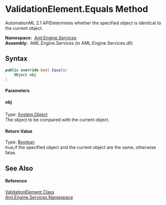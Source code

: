 ValidationElement.Equals Method
===============================
AutomationML 2.1 APIDetermines whether the specified object is identical to the current object.

  **Namespace:**  [Aml.Engine.Services][1]  
  **Assembly:**  AML.Engine.Services (in AML.Engine.Services.dll)

Syntax
------

```csharp
public override bool Equals(
	Object obj
)
```

#### Parameters

##### *obj*
Type: [System.Object][2]  
The object to be compared with the current object.

#### Return Value
Type: [Boolean][3]  
true,if the specified object and the current object are the same, otherwise false. 

See Also
--------

#### Reference
[ValidationElement Class][4]  
[Aml.Engine.Services Namespace][1]  

[1]: ../README.md
[2]: https://docs.microsoft.com/dotnet/api/system.object
[3]: https://docs.microsoft.com/dotnet/api/system.boolean
[4]: README.md
[5]: https://www.automationml.org
[6]: ../../icons/logoShade.png